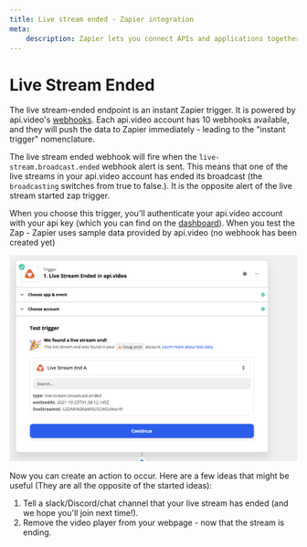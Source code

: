 ```yaml
---
title: Live stream ended - Zapier integration
meta:
    description: Zapier lets you connect APIs and applications together without coding. The live stream ended webhook will fire when the live-stream.broadcast.ended webhook alert is sent.
---
```


# Live Stream Ended

The live stream-ended endpoint is an instant Zapier trigger. It is powered by api.video's [webhooks](/reference/api/Webhooks#list-all-webhooks). Each api.video account has 10 webhooks available, and they will push the data to Zapier immediately - leading to the "instant trigger" nomenclature.

The live stream ended webhook will fire when the `live-stream.broadcast.ended` webhook alert is sent. This means that one of the live streams in your api.video account has ended its broadcast (the `broadcasting` switches from true to false.). It is the opposite alert of the live stream started zap trigger.

When you choose this trigger, you'll authenticate your api.video account with your api key (which you can find on the [dashboard](https://dashboard.api.video/)). When you test the Zap - Zapier uses sample data provided by api.video (no webhook has been created yet)

![Setting up a Live Stream Ended trigger using the api.video Zapier plugin](/_assets/Zapier_7.png)

Now you can create an action to occur. Here are a few ideas that might be useful (They are all the opposite of the started ideas):

1. Tell a slack/Discord/chat channel that your live stream has ended (and we hope you'll join next time!).
2. Remove the video player from your webpage - now that the stream is ending.

